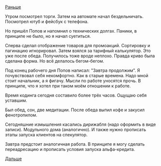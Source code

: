 [Раньше](2018.07.04.md)

Утром посмотрел торги. Затем на автомате начал бездельничать. Посмотрел ютуб и фейсбук с телефона.

Но пришёл Попов и напомнил о технических долгах. Паники, в принципе не было, но я начал суетиться.

Сперва сделал отображение товаров для промоакций. Сортировку и пагинацию игнорировал.
Затем взялся за тарифный калькулятор. Это уже после обеда. Получилось тоже вроде неплохо. Правда криво была сделана форма. Но всё делалось бегом-бегом.

Под конец рабочего дня Попов написал: "Завтра продолжим".
Я почувствовал себя некомфортно. Как в старые времена. Надо мной стоит начальник, а я фигачу. Мысли по работе уносятся прочь. В принципе, что я хотел при таком моём отношении к работе.

Время кодинга сегодня составило более трёх часов.
Ощущаю себя уставшим.

Был обед, сон, две медитации. После обеда выпил кофе и закусил фенотропилом.

Сегодняшние измышления касались дирижабля (надо оформить в виде записи). Модульного дома (аналогично). И также нужно прописать этапы запуска клиентов на спекулятор.

Завтра предстоит аналогичная работа. В принципе я могу сделать переадресацию и прописать условия запуска альфа-кредита.

[Дальше](2018.07.07.md)